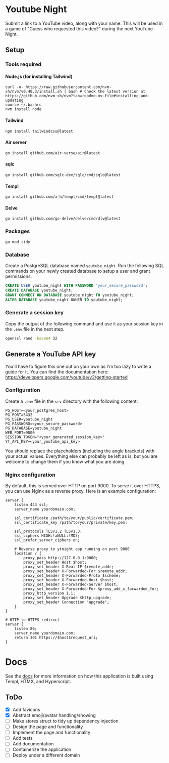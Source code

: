 # Youtube Night

Submit a link to a YouTube video, along with your name. This will be used in a game of "Guess who requested this video?" during the next YouTube Night.

## Setup

### Tools required

#### Node.js (for installing Tailwind)
```
curl -o- https://raw.githubusercontent.com/nvm-sh/nvm/v0.40.3/install.sh | bash # Check the latest version at https://github.com/nvm-sh/nvm?tab=readme-ov-file#installing-and-updating
source ~/.bashrc
nvm install node
```

#### Tailwind
```
npm install tailwindcss@latest
```

#### Air server
```
go install github.com/air-verse/air@latest
```

#### sqlc
```
go install github.com/sqlc-dev/sqlc/cmd/sqlc@latest
```

#### Templ
```
go install github.com/a-h/templ/cmd/templ@latest
```

#### Delve
```
go install github.com/go-delve/delve/cmd/dlv@latest
```

### Packages
```
go mod tidy
```

### Database
Create a PostgreSQL database named `youtube_night`. Run the following SQL commands on your newly created database to setup a user and grant permissions:
```sql
CREATE USER youtube_night WITH PASSWORD 'your_secure_password';
CREATE DATABASE youtube_night;
GRANT CONNECT ON DATABASE youtube_night TO youtube_night;
ALTER DATABASE youtube_night OWNER TO youtube_night;
```

### Generate a session key
Copy the output of the following command and use it as your session key in the `.env` file in the next step.
```bash
openssl rand -base64 32
```

## Generate a YouTube API key
You'll have to figure this one out on your own as I'm too lazy to write a guide for it. You can find the documentation here: https://developers.google.com/youtube/v3/getting-started

### Configuration
Create a `.env` file in the `srv` directory with the following content:
```
PG_HOST=<your_postgres_host>
PG_PORT=5432
PG_USER=youtube_night
PG_PASSWORD=<your_secure_password>
PG_DATABASE=youtube_night
WEB_PORT=9000
SESSION_TOKEN="<your_generated_session_key>"
YT_API_KEY=<your_youtube_api_key>
```

You should replace the placeholders (including the angle brackets) with your actual values. Everything else can probably be left as is, but you are welcome to change them if you know what you are doing.

### Nginx configuration
By default, this is served over HTTP on port 9000. To serve it over HTTPS, you can use Nginx as a reverse proxy. Here is an example configuration:
```nginx
server {
    listen 443 ssl;
    server_name yourdomain.com;

    ssl_certificate /path/to/your/public/certificate.pem;
    ssl_certificate_key /path/to/your/private/key.pem;

    ssl_protocols TLSv1.2 TLSv1.3;
    ssl_ciphers HIGH:!aNULL:!MD5;
    ssl_prefer_server_ciphers on;

    # Reverse proxy to ytnight app running on port 9000
    location / {
        proxy_pass http://127.0.0.1:9000;
        proxy_set_header Host $host;
        proxy_set_header X-Real-IP $remote_addr;
        proxy_set_header X-Forwarded-For $remote_addr;
        proxy_set_header X-Forwarded-Proto $scheme;
        proxy_set_header X-Forwarded-Host $host;
        proxy_set_header X-Forwarded-Server $host;
        proxy_set_header X-Forwarded-For $proxy_add_x_forwarded_for;
        proxy_http_version 1.1;
        proxy_set_header Upgrade $http_upgrade;
        proxy_set_header Connection "upgrade";
    }
}

# HTTP to HTTPS redirect
server {
    listen 80;
    server_name yourdomain.com;
    return 301 https://$host$request_uri;
}
```

# Docs
See the [docs](./docs/index.md) for more information on how this application is built using Templ, HTMX, and Hyperscript.

## ToDo
 - [x] Add favicons
 - [x] Abstract emoji/avatar handling/showing
 - [ ] Make stores struct to tidy up dependency injection
 - [ ] Design the page and functionality
 - [ ] Implement the page and functionality
 - [ ] Add tests
 - [ ] Add documentation
 - [ ] Containerize the application
 - [ ] Deploy under a different domain